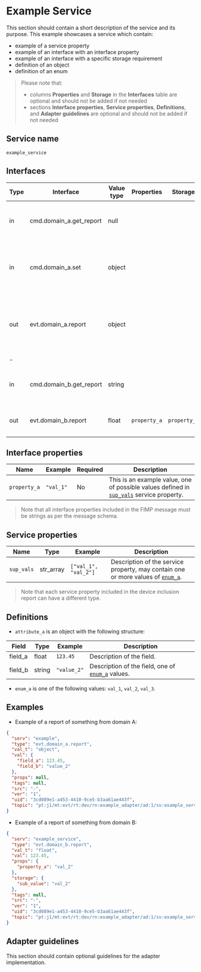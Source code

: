 # Example Service

This section should contain a short description of the service and its purpose. This example showcases a service which contain: 
* example of a service property
* example of an interface with an interface property
* example of an interface with a specific storage requirement
* definition of an object
* definition of an enum

> Please note that:
> * columns **Properties** and **Storage** in the **Interfaces** table are optional and should not be added if not needed
> * sections **Interface properties**, **Service properties**, **Definitions**, and **Adapter guidelines** are optional and should not be added if not needed

## Service name

`example_service`

## Interfaces

| Type | Interface               | Value type | Properties   | Storage      | Description                                                                           |
|------|-------------------------|------------|--------------|--------------|---------------------------------------------------------------------------------------|
| in   | cmd.domain_a.get_report | null       |              |              | Requests a report of something from domain A.                                         |
| in   | cmd.domain_a.set        | object     |              |              | Sets something in domain A, see definition of [`object_a`](#definitions) object.      |
| out  | evt.domain_a.report     | object     |              |              | Reports something from domain A, see definition of [`object_a`](#definitions) object. |
| -    |                         |            |              |              |                                                                                       |
| in   | cmd.domain_b.get_report | string     |              |              | Requests a report of something from domain B.                                         |
| out  | evt.domain_b.report     | float      | `property_a` | `property_a` | Reports something from domain B.                                                      |

## Interface properties

| Name         | Example   | Required | Description                                                                                                     |
|--------------|-----------|----------|-----------------------------------------------------------------------------------------------------------------|
| `property_a` | `"val_1"` | No       | This is an example value, one of possible values defined in [`sup_vals`](#service-properties) service property. |

> Note that all interface properties included in the FIMP message must be strings as per the message schema.

## Service properties

| Name       | Type      | Example              | Description                                                                                      |
|------------|-----------|----------------------|--------------------------------------------------------------------------------------------------|
| `sup_vals` | str_array | `["val_1", "val_2"]` | Description of the service property, may contain one or more values of [`enum_a`](#definitions). |

> Note that each service property included in the device inclusion report can have a different type.

## Definitions

* `attribute_a` is an object with the following structure:

| Field   | Type   | Example     | Description                                                       |
|---------|--------|-------------|-------------------------------------------------------------------|
| field_a | float  | `123.45`    | Description of the field.                                         |
| field_b | string | `"value_2"` | Description of the field, one of [`enum_a`](#definitions) values. |

* `enum_a` is one of the following values: `val_1`, `val_2`, `val_3`.

## Examples

* Example of a report of something from domain A:

```json
{
  "serv": "example",
  "type": "evt.domain_a.report",
  "val_t": "object",
  "val": {
    "field_a": 123.45,
    "field_b": "value_2"
  },
  "props": null,
  "tags": null,
  "src": "-",
  "ver": "1",
  "uid": "3cd089e1-a453-4410-9ce5-b3aa61ae443f",
  "topic": "pt:j1/mt:evt/rt:dev/rn:example_adapter/ad:1/sv:example_service/ad:1"
}
```

* Example of a report of something from domain B:

```json
{
  "serv": "example_service",
  "type": "evt.domain_b.report",
  "val_t": "float",
  "val": 123.45,
  "props": {
    "property_a": "val_2"
  },
  "storage": {
    "sub_value": "val_2"
  },
  "tags": null,
  "src": "-",
  "ver": "1",
  "uid": "3cd089e1-a453-4410-9ce5-b3aa61ae443f",
  "topic": "pt:j1/mt:evt/rt:dev/rn:example_adapter/ad:1/sv:example_service/ad:1"
}
```

## Adapter guidelines

This section should contain optional guidelines for the adapter implementation.